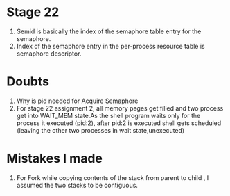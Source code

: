 # Stage 22
1. Semid is basically the index of the semaphore table entry for the semaphore.
2. Index of the semaphore  entry in the per-process resource table is semaphore descriptor.

# Doubts
1. Why is pid needed for Acquire Semaphore
2. For stage 22 assignment 2,  all memory pages get filled and two process get into WAIT_MEM state.As the shell program waits only for the process it executed (pid:2),  after pid:2 is executed shell gets scheduled (leaving the other two processes in wait state,unexecuted)

# Mistakes I made
1. For Fork while copying contents of the stack from parent to child , I assumed the two stacks to be contiguous.